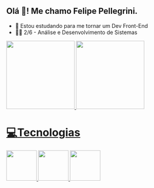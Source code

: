 ## Olá 👋! Me chamo Felipe Pellegrini.

- 📘 Estou estudando para me tornar um Dev Front-End
- 👨‍💻 2/6 - Análise e Desenvolvimento de Sistemas

<div>
  <a href="https://github.com/FelipeGPellegrini">
  <img height="180em" src="https://github-readme-stats.vercel.app/api?username=FelipeGPellegrini&theme=radical">
  <img height="180em" src="https://github-readme-stats.vercel.app/api/top-langs/?username=FelipeGPellegrini&theme=radical">
</div>

<h1>💻Tecnologias</h1>
  <div>
     <img width="80px"  src="https://terminalroot.com.br/assets/img/html/html5.png">
     <img width="80px"  src="https://logospng.org/download/css-3/logo-css-3-2048.png">
     <img width="80px"  src="https://bognarjunior.files.wordpress.com/2018/01/1crcyaithv7aiqh1z93v99q.png">
  </div>

